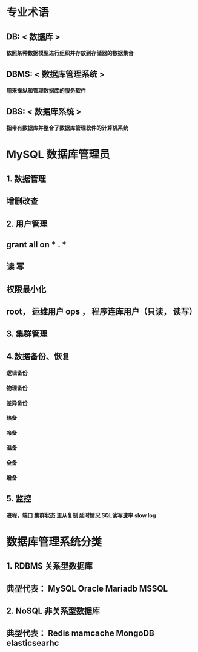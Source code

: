 # **专业术语**

## DB:   < 数据库 >

#### 		依照某种数据模型进行组织并存放到存储器的数据集合

## DBMS:  < 数据库管理系统 >

#### 		用来操纵和管理数据库的服务软件

## DBS: < 数据库系统  >

#### 		指带有数据库并整合了数据库管理软件的计算机系统

# MySQL  数据库管理员

## 1. 数据管理

## 			增删改查

## 2. 用户管理

## 				grant  all     on  * . *

## 				读  写

## 				权限最小化

## 				root， 运维用户  ops  ，  程序连库用户（只读， 读写）

## 3. 集群管理

## 4.数据备份、恢复

#### 			逻辑备份   

#### 			物理备份    

#### 			差异备份  

#### 			热备    

#### 			冷备    

#### 			温备   

#### 			全备   

#### 			增备

## 5. 监控

#### 		进程，端口   集群状态   主从复制   延时情况    SQL读写速率    slow log  

# **数据库管理系统分类**

## 1. RDBMS   关系型数据库

## 		典型代表：   MySQL     Oracle      Mariadb    MSSQL  

## 2. NoSQL   非关系型数据库

## 		典型代表：  Redis    mamcache     MongoDB     elasticsearhc



